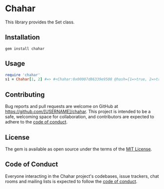 # Chahar

This library provides the Set class.

## Installation

```console
gem install chahar
```

## Usage

```ruby
require 'chahar'
s1 = Chahar[1, 2] #=> #<Chahar:0x00007d86339e9508 @hash={1=>true, 2=>true}>
```

## Contributing

Bug reports and pull requests are welcome on GitHub at https://github.com/[USERNAME]/chahar. This project is intended to be a safe, welcoming space for collaboration, and contributors are expected to adhere to the [code of conduct](https://github.com/[USERNAME]/chahar/blob/main/CODE_OF_CONDUCT.md).

## License

The gem is available as open source under the terms of the [MIT License](https://opensource.org/licenses/MIT).

## Code of Conduct

Everyone interacting in the Chahar project's codebases, issue trackers, chat rooms and mailing lists is expected to follow the [code of conduct](https://github.com/[USERNAME]/chahar/blob/main/CODE_OF_CONDUCT.md).
